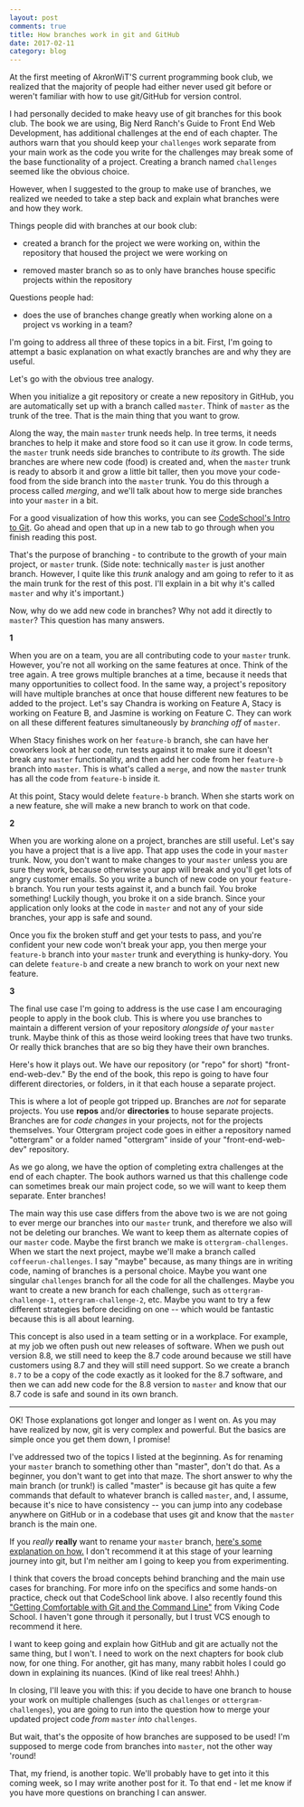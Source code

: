 ```yaml
---
layout: post
comments: true
title: How branches work in git and GitHub
date: 2017-02-11
category: blog
---
```

At the first meeting of AkronWiT'S current programming book club, we realized that the majority of people had either never used git before or weren't familiar with how to use git/GitHub for version control.

I had personally decided to make heavy use of git branches for this book club. The book we are using, Big Nerd Ranch's Guide to Front End Web Development, has additional challenges at the end of each chapter. The authors warn that you should keep your `challenges` work separate from your main work as the code you write for the challenges may break some of the base functionality of a project. Creating a branch named `challenges` seemed like the obvious choice.

However, when I suggested to the group to make use of branches, we realized we needed to take a step back and explain what branches were and how they work.

Things people did with branches at our book club:

- created a branch for the project we were working on, within the repository that housed the project we were working on

- removed master branch so as to only have branches house specific projects within the repository

Questions people had:

- does the use of branches change greatly when working alone on a project vs working in a team?

I'm going to address all three of these topics in a bit. First, I'm going to attempt a basic explanation on what exactly branches are and why they are useful.

Let's go with the obvious tree analogy.

When you initialize a git repository or create a new repository in GitHub, you are automatically set up with a branch called `master`. Think of `master` as the trunk of the tree. That is the main thing that you want to grow.

Along the way, the main `master` trunk needs help. In tree terms, it needs branches to help it make and store food so it can use it grow. In code terms, the `master` trunk needs side branches to contribute to _its_ growth. The side branches are where new code (food) is created and, when the `master` trunk is ready to absorb it and grow a little bit taller, then you move your code-food from the side branch into the `master` trunk. You do this through a process called _merging_, and we'll talk about how to merge side branches into your `master` in a bit.

For a good visualization of how this works, you can see [CodeSchool's Intro to Git](https://www.codeschool.com/courses/try-git). Go ahead and open that up in a new tab to go through when you finish reading this post.

That's the purpose of branching - to contribute to the growth of your main project, or `master` trunk. (Side note: technically `master` is just another branch. However, I quite like this _trunk_ analogy and am going to refer to it as the main trunk for the rest of this post. I'll explain in a bit why it's called `master` and why it's important.)

Now, why do we add new code in branches? Why not add it directly to `master`? This question has many answers.

**1**

When you are on a team, you are all contributing code to your `master` trunk. However, you're not all working on the same features at once. Think of the tree again. A tree grows multiple branches at a time, because it needs that many opportunities to collect food. In the same way, a project's repository will have multiple branches at once that house different new features to be added to the project. Let's say Chandra is working on Feature A, Stacy is working on Feature B, and Jasmine is working on Feature C. They can work on all these different features simultaneously by _branching off_ of `master`.

When Stacy finishes work on her `feature-b` branch, she can have her coworkers look at her code, run tests against it to make sure it doesn't break any `master` functionality, and then add her code from her `feature-b` branch into `master`. This is what's called a `merge`, and now the `master` trunk has all the code from `feature-b` inside it.

At this point, Stacy would delete `feature-b` branch. When she starts work on a new feature, she will make a new branch to work on that code.

**2**

When you are working alone on a project, branches are still useful. Let's say you have a project that is a live app. That app uses the code in your `master` trunk. Now, you don't want to make changes to your `master` unless you are sure they work, because otherwise your app will break and you'll get lots of angry customer emails. So you write a bunch of new code on your `feature-b` branch. You run your tests against it, and a bunch fail. You broke something! Luckily though, you broke it on a side branch. Since your application only looks at the code in `master` and not any of your side branches, your app is safe and sound.

Once you fix the broken stuff and get your tests to pass, and you're confident your new code won't break your app, you then merge your `feature-b` branch into your `master` trunk and everything is hunky-dory. You can delete `feature-b` and create a new branch to work on your next new feature.

**3**

The final use case I'm going to address is the use case I am encouraging people to apply in the book club. This is where you use branches to maintain a different version of your repository _alongside of_ your `master` trunk. Maybe think of this as those weird looking trees that have two trunks. Or really thick branches that are so big they have their own branches.

Here's how it plays out. We have our repository (or "repo" for short) "front-end-web-dev." By the end of the book, this repo is going to have four different directories, or folders, in it that each house a separate project.

This is where a lot of people got tripped up. Branches are _not_ for separate projects. You use **repos** and/or **directories** to house separate projects. Branches are for _code changes_ in your projects, not for the projects themselves. Your Ottergram project code goes in either a repository named "ottergram" or a folder named "ottergram" inside of your "front-end-web-dev" repository.

As we go along, we have the option of completing extra challenges at the end of each chapter. The book authors warned us that this challenge code can sometimes break our main project code, so we will want to keep them separate. Enter branches!

The main way this use case differs from the above two is we are not going to ever merge our branches into our `master` trunk, and therefore we also will not be deleting our branches. We want to keep them as alternate copies of our `master` code. Maybe the first branch we make is `ottergram-challenges`. When we start the next project, maybe we'll make a branch called `coffeerun-challenges`. I say "maybe" because, as many things are in writing code, naming of branches is a personal choice. Maybe you want one singular `challenges` branch for all the code for all the challenges. Maybe you want to create a new branch for each challenge, such as `ottergram-challenge-1`, `ottergram-challenge-2`, etc. Maybe you want to try a few different strategies before deciding on one -- which would be fantastic because this is all about learning.

This concept is also used in a team setting or in a workplace. For example, at my job we often push out new releases of software. When we push out version 8.8, we still need to keep the 8.7 code around because we still have customers using 8.7 and they will still need support. So we create a branch `8.7` to be a copy of the code exactly as it looked for the 8.7 software, and then we can add new code for the 8.8 version to `master` and know that our 8.7 code is safe and sound in its own branch.

___

OK! Those explanations got longer and longer as I went on. As you may have realized by now, git is very complex and powerful. But the basics are simple once you get them down, I promise!

I've addressed two of the topics I listed at the beginning. As for renaming your `master` branch to something other than "master", don't do that. As a beginner, you don't want to get into that maze. The short answer to why the main branch (or trunk!) is called "master" is because git has quite a few commands that default to whatever branch is called `master`, and, I assume, because it's nice to have consistency -- you can jump into any codebase anywhere on GitHub or in a codebase that uses git and know that the `master` branch is the main one.

If you _really_ __really__ want to rename your `master` branch, [here's some explanation on how.](http://stackoverflow.com/questions/12759615/how-to-set-develop-branch-as-default-in-github-instead-of-master/12764517#12764517) I don't recommend it at this stage of your learning journey into git, but I'm neither am I going to keep you from experimenting.

I think that covers the broad concepts behind branching and the main use cases for branching. For more info on the specifics and some hands-on practice, check out that CodeSchool link above. I also recently found this ["Getting Comfortable with Git and the Command Line"](https://www.vikingcodeschool.com/web-development-basics/getting-comfortable-with-git-and-the-command-line) from Viking Code School. I haven't gone through it personally, but I trust VCS enough to recommend it here.

I want to keep going and explain how GitHub and git are actually not the same thing, but I won't. I need to work on the next chapters for book club now, for one thing. For another, git has many, many rabbit holes I could go down in explaining its nuances. (Kind of like real trees! Ahhh.)

In closing, I'll leave you with this: if you decide to have one branch to house your work on multiple challenges (such as `challenges` or `ottergram-challenges`), you are going to run into the question how to merge your updated project code _from_ `master` _into_ `challenges`.

But wait, that's the opposite of how branches are supposed to be used! I'm supposed to merge code from branches into `master`, not the other way 'round!

That, my friend, is another topic. We'll probably have to get into it this coming week, so I may write another post for it. To that end - let me know if you have more questions on branching I can answer.
